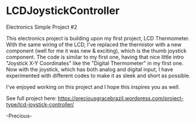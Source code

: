 # LCDJoystickController
Electronics Simple Project #2

This electronics project is building upon my first project, LCD Thermometer. With the same wiring of the LCD, I've replaced the thermistor with a new component (well for me it was new & exciting), which is the thumb joystick component. The code is similar to my first one, having that nice little intro "Joystick X-Y Coordinates" like the "Digital Thermometer" in my first one. Now with the joystick, which has both analog and digital input, I have experimented with different codes to make it as sleek and short as possible. 

I've enjoyed working on this project and I hope this inspires you as well.

See full project here: https://preciousgracebrazil.wordpress.com/project-type/lcd-joystick-controller/

-Precious-
